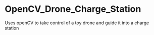 # OpenCV_Drone_Charge_Station
Uses openCV to take control of a toy drone and guide it into a charge station
